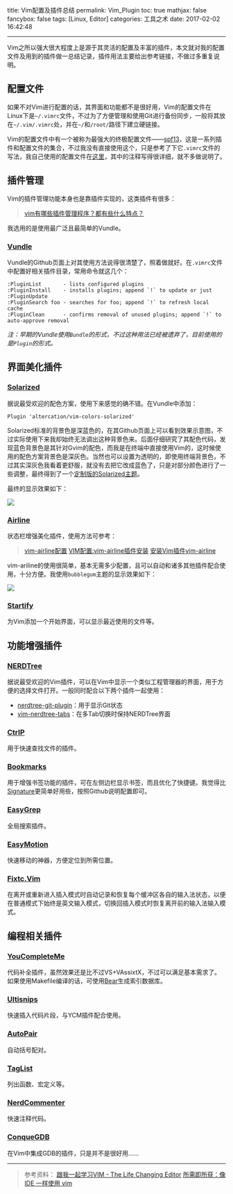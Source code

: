 title: Vim配置及插件总结
permalink: Vim_Plugin
toc: true
mathjax: false
fancybox: false
tags: [Linux, Editor]
categories: 工具之术
date: 2017-02-02 16:42:48

---

Vim之所以强大很大程度上是源于其灵活的配置及丰富的插件，本文就对我的配置文件及用到的插件做一总结记录，插件用法主要给出参考链接，不做过多重复说明。

<!--more-->

## 配置文件

如果不对Vim进行配置的话，其界面和功能都不是很好用，Vim的配置文件在Linux下是`~/.vimrc`文件，不过为了方便管理和使用Git进行备份同步，一般将其放在`~/.vim/.vimrc`处，并在`~/`和`/root/`路径下建立硬链接。

Vim的配置文件中有一个被称为最强大的终极配置文件——[spf13](https://github.com/spf13/spf13-vim)，这是一系列插件和配置文件的集合，不过我没有直接使用这个，只是参考了下它`.vimrc`文件的写法，我自己使用的配置文件在[这里](https://github.com/g199209/vimrc)，其中的注释写得很详细，就不多做说明了。

## 插件管理

Vim的插件管理功能本身也是靠插件实现的，这类插件有很多：

> [vim有哪些插件管理程序？都有些什么特点？](https://www.zhihu.com/question/24294358/answer/27362814)

我选用的是使用最广泛且最简单的Vundle。

### [Vundle](https://github.com/VundleVim/Vundle.vim)

Vundle的Github页面上对其使用方法说得很清楚了，照着做就好。在`.vimrc`文件中配置好相关插件目录，常用命令就这几个：

```no-highlight
:PluginList       - lists configured plugins
:PluginInstall    - installs plugins; append `!` to update or just :PluginUpdate
:PluginSearch foo - searches for foo; append `!` to refresh local cache
:PluginClean      - confirms removal of unused plugins; append `!` to auto-approve removal
```

*注：早期的Vundle使用`Bundle`的形式，不过这种用法已经被遗弃了，目前使用的是`Plugin`的形式。*

## 界面美化插件

### [Solarized](https://github.com/altercation/vim-colors-solarized)

据说最受欢迎的配色方案，使用下来感觉的确不错。在Vundle中添加：

```vim
Plugin 'altercation/vim-colors-solarized'
```

Solarized标准的背景色是深蓝色的，在其Github页面上可以看到效果示意图，不过实际使用下来我却始终无法调出这种背景色来。后面仔细研究了其配色代码，发现蓝色背景色是其针对Gvim的配色，而我是在终端中直接使用Vim的，这时候使用的配色方案背景色是深灰色。当然也可以设置为透明的，即使用终端背景色，不过其实深灰色我看着更舒服，就没有去把它改成蓝色了，只是对部分颜色进行了一些调整，最终得到了一个[定制版的Solarized主题](https://github.com/g199209/vim-colors-solarized)。

最终的显示效果如下：

![](https://gmf.shengnengjin.cn/20170117234815.png-width600)

### [Airline](https://github.com/vim-airline/vim-airline)

状态栏增强美化插件，使用方法可参考：

> [vim-airline配置](http://www.zygotee.com/vim/vim-airline%E9%85%8D%E7%BD%AE/)
> [VIM配置:vim-airline插件安装](http://blog.csdn.net/the_victory/article/details/50638810)
> [安装Vim插件vim-airline](http://www.jianshu.com/p/310368097c75)

vim-ariline的使用很简单，基本无需多少配置，且可以自动和诸多其他插件配合使用，十分方便。我使用`bubblegum`主题的显示效果如下：

![](https://gmf.shengnengjin.cn/20170118154146.png-width600)

### [Startify](https://github.com/mhinz/vim-startify)

为Vim添加一个开始界面，可以显示最近使用的文件等。

## 功能增强插件

### [NERDTree](https://github.com/scrooloose/nerdtree)

据说最受欢迎的Vim插件，可以在Vim中显示一个类似工程管理器的界面，用于方便的选择文件打开。一般同时配合以下两个插件一起使用：

- [nerdtree-git-plugin](https://github.com/Xuyuanp/nerdtree-git-plugin)：用于显示Git状态
- [vim-nerdtree-tabs](https://github.com/jistr/vim-nerdtree-tabs)：在多Tab切换时保持NERDTree界面

### [CtrlP](https://github.com/ctrlpvim/ctrlp.vim)

用于快速查找文件的插件。

### [Bookmarks](https://github.com/MattesGroeger/vim-bookmarks)

用于增强书签功能的插件，可在左侧边栏显示书签，而且优化了快捷键。我觉得比[Signature](https://github.com/kshenoy/vim-signature)更简单好用些，按照Github说明配置即可。

### [EasyGrep](https://github.com/dkprice/vim-easygrep)

全局搜索插件。

### [EasyMotion](https://github.com/easymotion/vim-easymotion)

快速移动的神器，方便定位到所需位置。

### [Fixtc.Vim](https://github.com/lilydjwg/fcitx.vim)

在离开或重新进入插入模式时自动记录和恢复每个缓冲区各自的输入法状态，以便在普通模式下始终是英文输入模式，切换回插入模式时恢复离开前的输入法输入模式。

## 编程相关插件

### [YouCompleteMe](https://github.com/Valloric/YouCompleteMe)

代码补全插件，虽然效果还是比不过VS+VAssixtX，不过可以满足基本需求了。如果使用Makefile编译的话，可使用[Bear](https://github.com/rizsotto/Bear)生成索引数据库。

### [Ultisnips](https://github.com/SirVer/ultisnips)

快速插入代码片段，与YCM插件配合使用。

### [AutoPair](https://github.com/jiangmiao/auto-pairs)

自动括号配对。

### [TagList](https://github.com/vim-scripts/taglist.vim)

列出函数、宏定义等。

### [NerdCommenter](https://github.com/scrooloose/nerdcommenter)

快速注释代码。

### [ConqueGDB](https://github.com/vim-scripts/Conque-GDB)

在Vim中集成GDB的插件，只是并不是很好用……

----------


> 参考资料：
> [跟我一起学习VIM - The Life Changing Editor](http://feihu.me/blog/2014/intro-to-vim/)
> [所需即所获：像 IDE 一样使用 vim](https://github.com/yangyangwithgnu/use_vim_as_ide)